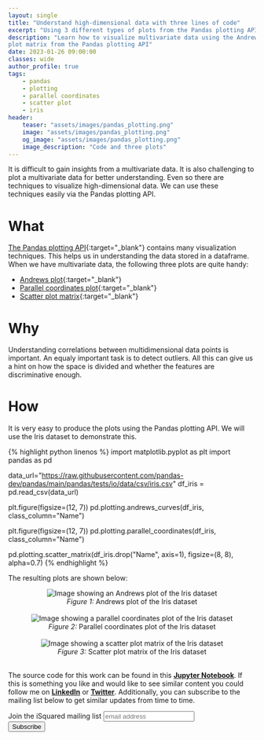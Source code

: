 ```yaml
---
layout: single
title: "Understand high-dimensional data with three lines of code"
excerpt: "Using 3 different types of plots from the Pandas plotting API we can understand any multivariate data"
description: "Learn how to visualize multivariate data using the Andrews plot, Parallel Coordinates and the Scatter 
plot matrix from the Pandas plotting API"
date: 2023-01-26 09:00:00
classes: wide
author_profile: true
tags:
    - pandas
    - plotting
    - parallel coordinates
    - scatter plot
    - iris
header:
    teaser: "assets/images/pandas_plotting.png"
    image: "assets/images/pandas_plotting.png"
    og_image: "assets/images/pandas_plotting.png"
    image_description: "Code and three plots"
---
```


It is difficult to gain insights from a multivariate data. It is also challenging to plot a multivariate data for better understanding.
Even so there are techniques to visualize high-dimensional data. We can use these techniques easily via the Pandas plotting API.

# What
[The Pandas plotting API](https://pandas.pydata.org/pandas-docs/stable/reference/plotting.html){:target="_blank"} contains many visualization techniques.
This helps us in understanding the data stored in a dataframe. When we have multivariate data, the following three plots are quite handy:
- [Andrews plot](https://en.wikipedia.org/wiki/Andrews_plot){:target="_blank"}
- [Parallel coordinates plot](https://en.wikipedia.org/wiki/Parallel_coordinates){:target="_blank"}
- [Scatter plot matrix](https://en.wikipedia.org/wiki/Scatter_plot){:target="_blank"}

# Why
Understanding correlations between multidimensional data points is important. An equaly important task is to detect outliers.
All this can give us a hint on how the space is divided and whether the features are discriminative enough.

# How

It is very easy to produce the plots using the Pandas plotting API. We will use the Iris dataset to demonstrate this.

{% highlight python linenos %}
import matplotlib.pyplot as plt
import pandas as pd

data_url="https://raw.githubusercontent.com/pandas-dev/pandas/main/pandas/tests/io/data/csv/iris.csv"
df_iris = pd.read_csv(data_url)

plt.figure(figsize=(12, 7))
pd.plotting.andrews_curves(df_iris, class_column="Name")

plt.figure(figsize=(12, 7))
pd.plotting.parallel_coordinates(df_iris, class_column="Name")

pd.plotting.scatter_matrix(df_iris.drop("Name", axis=1), figsize=(8, 8), alpha=0.7)
{% endhighlight %}
<br/>

The resulting plots are shown below:

<center>
    <img data-src="{{ site.url }}{{ site.baseurl }}/assets/images/andrews_plot.png" class="lazyload" alt="Image showing an Andrews plot of the Iris dataset"/>
    <br/>
    <span class="caption text-muted">
        <i>Figure 1:</i> Andrews plot of the Iris dataset
    </span>
</center>
<br/>

<center>
    <img data-src="{{ site.url }}{{ site.baseurl }}/assets/images/par_coord_plot.png" class="lazyload" alt="Image showing a parallel coordinates plot of the Iris dataset"/>
    <br/>
    <span class="caption text-muted">
        <i>Figure 2:</i> Parallel coordinates plot of the Iris dataset
    </span>
</center>
<br/>


<center>
    <img data-src="{{ site.url }}{{ site.baseurl }}/assets/images/scatter_plot.png" class="lazyload" alt="Image showing a scatter plot matrix of the Iris dataset"/>
    <br/>
    <span class="caption text-muted">
        <i>Figure 3:</i> Scatter plot matrix of the Iris dataset
    </span>
</center>
<br/>


The source code for this work can be found in this <a href="https://github.com/IlievskiV/Amusive-Blogging-N-Coding/blob/master/Visualizations/pandas_plotting.ipynb" target="_blank" rel="dofollow noopener"><b>Jupyter Notebook</b></a>.
If this is something you like and would like to see similar content you could follow me on <a href="https://www.linkedin.com/in/vilievski/" target="_blank" rel="noopener"><b>LinkedIn</b></a>
or <a href="https://twitter.com/VladOsaurus" target="_blank" rel="noopener"><b>Twitter</b></a>. Additionally, you can subscribe to the mailing list below to get similar updates from time to time.


<link href="//cdn-images.mailchimp.com/embedcode/horizontal-slim-10_7.css" rel="stylesheet" type="text/css">
<link href="/assets/css/mailchimp.css">
<div id="mc_embed_signup">
<form action="https://digital.us19.list-manage.com/subscribe/post?u=cb9dbe40387c27177a25de80f&amp;id=08bda6f8e0" method="post" id="mc-embedded-subscribe-form" name="mc-embedded-subscribe-form" class="validate" target="_blank" novalidate>
    <div id="mc_embed_signup_scroll">
	<label for="mce-EMAIL">Join the iSquared mailing list</label>
	<input type="email" value="" name="EMAIL" class="email" id="mce-EMAIL" placeholder="email address" required>
    <!-- real people should not fill this in and expect good things - do not remove this or risk form bot signups-->
    <div style="position: absolute; left: -5000px;" aria-hidden="true"><input type="text" name="b_cb9dbe40387c27177a25de80f_08bda6f8e0" tabindex="-1" value=""></div>
    <div class="clear"><input type="submit" value="Subscribe" name="subscribe" id="mc-embedded-subscribe" class="button"></div>
    </div>
</form>
</div>
<br/>